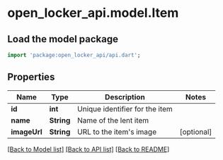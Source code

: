 # open_locker_api.model.Item

## Load the model package
```dart
import 'package:open_locker_api/api.dart';
```

## Properties
Name | Type | Description | Notes
------------ | ------------- | ------------- | -------------
**id** | **int** | Unique identifier for the item | 
**name** | **String** | Name of the lent item | 
**imageUrl** | **String** | URL to the item's image | [optional] 

[[Back to Model list]](../README.md#documentation-for-models) [[Back to API list]](../README.md#documentation-for-api-endpoints) [[Back to README]](../README.md)


